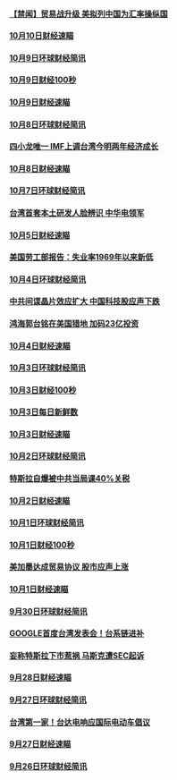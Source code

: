 #### [【禁闻】贸易战升级 美拟列中国为汇率操纵国](../pages/news208/a1394887.md?t=10110632) 

#### [10月10日财经速瞄](../pages/news208/a1394883.md?t=10110632) 

#### [10月9日环球财经简讯](../pages/news208/a1394831.md?t=10110632) 

#### [10月9日财经100秒](../pages/news208/a1394812.md?t=10110632) 

#### [10月9日财经速瞄](../pages/news208/a1394741.md?t=10110632) 

#### [10月8日环球财经简讯](../pages/news208/a1394682.md?t=10110632) 

#### [四小龙唯一 IMF上调台湾今明两年经济成长](../pages/news208/a1394649.md?t=10110632) 

#### [10月8日财经速瞄](../pages/news208/a1394582.md?t=10110632) 

#### [10月7日环球财经简讯](../pages/news208/a1394527.md?t=10110632) 

#### [台湾首套本土研发人脸辨识 中华电领军](../pages/news208/a1394509.md?t=10110632) 

#### [10月5日财经速瞄](../pages/news208/a1394260.md?t=10110632) 

#### [美国劳工部报告：失业率1969年以来新低](../pages/news208/a1394221.md?t=10110632) 

#### [10月4日环球财经简讯](../pages/news208/a1394211.md?t=10110632) 

#### [中共间谍晶片效应扩大 中国科技股应声下跌](../pages/news208/a1394210.md?t=10110632) 

#### [鸿海郭台铭在美国猎地 加码23亿投资](../pages/news208/a1394184.md?t=10110632) 

#### [10月4日财经速瞄](../pages/news208/a1394104.md?t=10110632) 

#### [10月3日环球财经简讯](../pages/news208/a1394057.md?t=10110632) 

#### [10月3日财经100秒](../pages/news208/a1394034.md?t=10110632) 

#### [10月3日每日新鲜数](../pages/news208/a1393967.md?t=10110632) 

#### [10月3日财经速瞄](../pages/news208/a1393964.md?t=10110632) 

#### [10月2日环球财经简讯](../pages/news208/a1393924.md?t=10110632) 

#### [特斯拉自爆被中共当局课40%关税](../pages/news208/a1393910.md?t=10110632) 

#### [10月2日财经速瞄](../pages/news208/a1393834.md?t=10110632) 

#### [10月1日环球财经简讯](../pages/news208/a1393775.md?t=10110632) 

#### [10月1日财经100秒](../pages/news208/a1393754.md?t=10110632) 

#### [美加墨达成贸易协议 股市应声上涨](../pages/news208/a1393738.md?t=10110632) 

#### [10月1日财经速瞄](../pages/news208/a1393681.md?t=10110632) 

#### [9月30日环球财经简讯](../pages/news208/a1393638.md?t=10110632) 

#### [GOOGLE首度台湾发表会！台系链进补](../pages/news208/a1393612.md?t=10110632) 

#### [妄称特斯拉下市惹祸 马斯克遭SEC起诉](../pages/news208/a1393392.md?t=10110632) 

#### [9月28日财经速瞄](../pages/news208/a1393394.md?t=10110632) 

#### [9月27日环球财经简讯](../pages/news208/a1393337.md?t=10110632) 

#### [台湾第一家！台达电响应国际电动车倡议](../pages/news208/a1393319.md?t=10110632) 

#### [9月27日财经速瞄](../pages/news208/a1393242.md?t=10110632) 

#### [9月26日环球财经简讯](../pages/news208/a1393188.md?t=10110632) 

